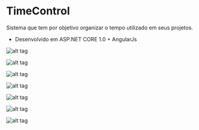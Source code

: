 # TimeControl
Sistema que tem por objetivo organizar o tempo utilizado em seus projetos.

 - Desenvolvido em ASP.NET CORE 1.0 + AngularJs 
 
![alt tag](http://imageshack.com/a/img922/6321/e4FO2Y.png)

![alt tag](http://imageshack.com/a/img924/4263/Pq6SFz.png)
 
![alt tag](http://imageshack.com/a/img924/1926/Ka1Ivb.png)

![alt tag](http://imageshack.com/a/img924/3598/DLC30p.png)

![alt tag](http://imageshack.com/a/img922/8398/YUUoIM.png)

![alt tag](http://imageshack.com/a/img924/6754/8YOZwn.png)

![alt tag](http://imageshack.com/a/img924/4128/vWxq37.png)





